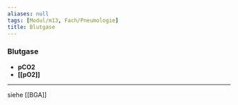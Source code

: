 ```yaml
---
aliases: null
tags: [Modul/m13, Fach/Pneumologie]
title: Blutgase
---
```

### Blutgase
- **pCO2**
- **[[pO2]]**

---
siehe [[BGA]]